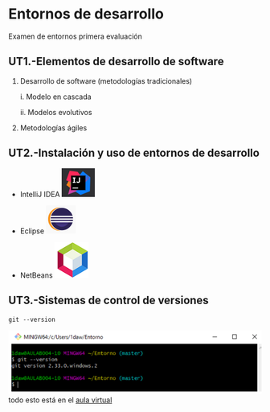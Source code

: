 # Entornos de desarrollo
Examen de entornos primera evaluación

## UT1.-Elementos de desarrollo de software
1. Desarrollo de software (metodologías tradicionales)

   i. Modelo en cascada

   ii. Modelos evolutivos

2. Metodologías ágiles

## UT2.-Instalación y uso de entornos de desarrollo

- IntelliJ IDEA  ![IDEA.PNG](IDEA.PNG)

- Eclipse   ![eclipse.PNG](eclipse.PNG)

- NetBeans  ![netbeans.PNG](netbeans.PNG)

## UT3.-Sistemas de control de versiones
```
git --version
```
![imagen1.PNG](imagen1.PNG)
todo esto está en el [aula virtual](https://aulavirtual33.educa.madrid.org/ies.quevedo.madrid/course/view.php?id=669)



